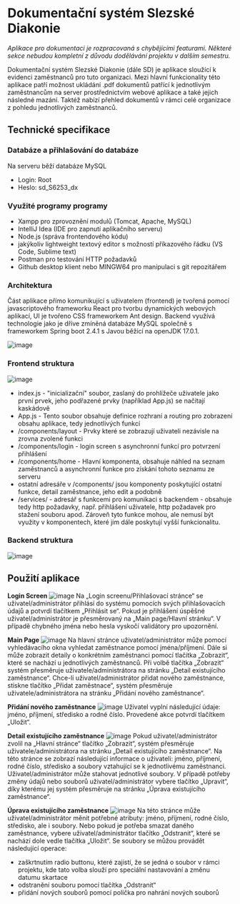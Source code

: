 # Dokumentační systém Slezské Diakonie
*Aplikace pro dokumentaci je rozpracovaná s chybějícími featurami. Některé sekce nebudou kompletní z důvodu dodělávání projektu v dalším semestru.*

Dokumentační systém Slezské Diakonie (dále SD) je aplikace sloužící k evidenci zaměstnanců pro tuto organizaci. Mezi hlavní funkcionality této aplikace patří možnost ukládání .pdf dokumentů patřící k jednotlivým zaměstnancům na server prostřednictvím webové aplikace a také jejich následné mazání. Taktéž nabízí přehled dokumentů v rámci celé organizace z pohledu jednotlivých zaměstnanců.

## Technické specifikace

### Databáze a přihlašování do databáze
Na serveru běží databáze MySQL
- Login: Root
- Heslo: sd_S6253_dx

### Využité programy programy
- Xampp pro zprovoznění modulů (Tomcat, Apache, MySQL)
- IntelliJ Idea (IDE pro zapnutí aplikačního serveru)
- Node.js (správa frontendového kódu)
- jakýkoliv lightweight textový editor s možností příkazového řádku (VS Code, Sublime text)
- Postman pro testování HTTP požadavků
- Github desktop klient nebo MINGW64 pro manipulaci s git repozitářem

### Architektura
Část aplikace přímo komunikující s uživatelem (frontend) je tvořená pomocí javascriptového frameworku React pro tvorbu dynamických webových aplikací, UI je tvořeno CSS frameworkem Ant design.
Backend využívá technologie jako je dříve zmíněná databáze MySQL společně s frameworkem Spring boot 2.4.1 s Javou běžící na openJDK 17.0.1.

![image](https://user-images.githubusercontent.com/61951915/150696097-029acbd0-4921-40f6-a69d-4bcaf2010998.png)

### Frontend struktura

![image](https://user-images.githubusercontent.com/61951915/150696243-d032dc86-0525-49e5-9230-636dcf7c6cee.png)

- index.js - "inicializační" soubor, zaslaný do prohlížeče uživatele jako první prvek, jeho podřazené prvky (například App.js) se načítají kaskádově
- App.js - Tento soubor obsahuje definice rozhraní a routing pro zobrazení obsahu aplikace, tedy jednotlivých funkcí
- /components/layout - Prvky které se zobrazují uživateli nezávisle na zrovna zvolené funkci
- /components/login - login screen s asynchronní funkcí pro potvrzení přihlášení
- /components/home - Hlavní komponenta, obsahuje náhled na seznam zaměstnanců a asynchronní funkce pro získání tohoto seznamu ze serveru
- ostatní adresáře v /components/ jsou komponenty poskytující ostatní funkce, detail zaměstnance, jeho edit a podobně
- /services/ - adresář s funkcemi pro komunikaci s backendem - obsahuje tedy http požadavky, např. přihlášení uživatele, http požadavek pro stažení souboru apod. Zároveň tyto funkce mohou, ale nemusí být využity v komponentech, které jim dále poskytují vyšší funkcionalitu.

### Backend struktura

![image](https://user-images.githubusercontent.com/61951915/150696348-90101bcb-b7e6-4278-b3b0-2044e5236343.png)

## Použití aplikace

**Login Screen**
![image](https://user-images.githubusercontent.com/61951915/151391602-71ee27d5-71e5-41c5-bbab-7abbc6a8f22d.png)
Na „Login screenu/Přihlašovací stránce“ se uživatel/administrátor přihlásí do systému pomocích svých přihlašovacích údajů a potvrdí tlačítkem „Přihlásit se“.
Pokud je přihlášení úspěšné uživatel/administrátor je přesměrovaný na „Main page/Hlavní stránku“.
V případě chybného jména nebo hesla vyskočí validátory pro upozornění.

**Main Page**
![image](https://user-images.githubusercontent.com/61951915/151391782-ade4312f-fb1c-4af8-a9b7-b76352fd11e6.png)
Na hlavní stránce uživatel/administrátor může pomocí vyhledávacího okna vyhledat zaměstnance pomocí jména/příjmení.
Dále si může zobrazit detaily o konkrétním zaměstnanci pomocí tlačítka „Zobrazit“, které se nachází u jednotlivých zaměstnanců.
Při volbě tlačítka „Zobrazit“ systém přesměruje uživatele/administrátora na stránku „Detail existujícího zaměstnance“.
Chce-li uživatel/administrátor přidat nového zaměstnance, stiskne tlačítko „Přidat zaměstnace“, systém přesměruje uživatele/administrátora na stránku „Přidání nového zaměstnance“. 

**Přidání nového zaměstnance**
![image](https://user-images.githubusercontent.com/61951915/151391894-7254cb9c-013e-420b-9189-a94cf71d8338.png)
Uživatel vyplní následující údaje: jméno, příjmení, středisko a rodné číslo.
Provedené akce potvrdí tlačítkem „Uložit“.

**Detail existujícího zaměstnance**
![image](https://user-images.githubusercontent.com/61951915/151392107-0ca7e486-211e-4850-9a00-d6d997cf29e7.png)
Pokud uživatel/administrátor zvolil na „Hlavní stránce“ tlačítko „Zobrazit“, systém přesměruje uživatele/administrátora na stránku „Detail existujícího zaměstnance“.
Na této stránce se zobrazí následující informace o uživateli: jméno, příjmení, rodné číslo, středisko a soubory vztahující se k jednotlivému zaměstnanci.
Uživatel/administrátor může stahovat jednotlivé soubory.
V případě potřeby změny údajů nebo souborů uživatel/administrátor vybere tlačítko „Upravit“, díky kterému jej systém přesměruje na stránku „Úprava existujícího zaměstnance“.

**Úprava existujícího zaměstnance**
![image](https://user-images.githubusercontent.com/61951915/151392190-e7fd12da-9477-4396-a786-ec4cdd36cd0a.png)
Na této stránce může uživatel/administrátor měnit potřebné atributy: jméno, příjmení, rodné číslo, středisko, ale i soubory.
Nebo pokud je potřeba smazat daného zaměstnance, vybere uživatel/administrátor tlačítko „Odstranit“, které se nachází dole vedle tlačítka „Uložit“.
Se soubory se můžou provádět následující operace:
  -	zaškrtnutím radio buttonu, které zajistí, že se jedná o soubor v rámci projektu, kde tato volba slouží pro speciální nastavování a změnu datumu skartace
  -	odstranění souboru pomocí tlačítka „Odstranit“
  -	přidání nových souborů pomocí políčka pro nahrání nových souborů


